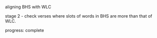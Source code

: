 aligning BHS with WLC

stage 2 - check verses where slots of words in BHS are more than that of WLC.

progress: complete
